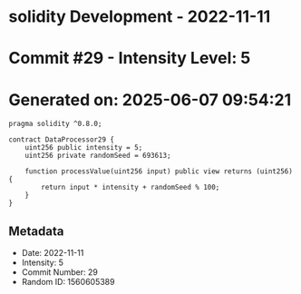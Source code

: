 ﻿# solidity Development - 2022-11-11
# Commit #29 - Intensity Level: 5
# Generated on: 2025-06-07 09:54:21
```solidity
pragma solidity ^0.8.0;

contract DataProcessor29 {
    uint256 public intensity = 5;
    uint256 private randomSeed = 693613;

    function processValue(uint256 input) public view returns (uint256) {
        return input * intensity + randomSeed % 100;
    }
}
```
## Metadata
- Date: 2022-11-11
- Intensity: 5
- Commit Number: 29
- Random ID: 1560605389
